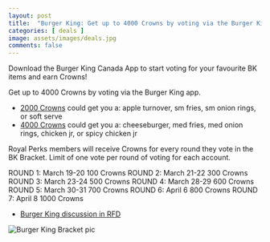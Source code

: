 ```yaml
---
layout: post
title:  "Burger King: Get up to 4000 Crowns by voting via the Burger King app until Apr 8, 2024"
categories: [ deals ]
image: assets/images/deals.jpg
comments: false
---
```


Download the Burger King Canada App to start voting for your favourite BK items and earn Crowns!

Get up to 4000 Crowns by voting via the Burger King app. 
- [2000 Crowns](https://www.burgerking.ca/bkrewards) could get you a: apple turnover, sm fries, sm onion rings, or soft serve
- [4000 Crowns](https://www.burgerking.ca/bkrewards) could get you a: cheeseburger, med fries, med onion rings, chicken jr, or spicy chicken jr

Royal Perks members will receive Crowns for every round they vote in the BK Bracket. Limit of one vote per round of voting for each account.

ROUND 1: March 19-20 100 Crowns
ROUND 2: March 21-22 300 Crowns
ROUND 3: March 23-24 500 Crowns
ROUND 4: March 28-29 600 Crowns
ROUND 5: March 30-31 700 Crowns
ROUND 6: April 6 800 Crowns
ROUND 7: April 8 1000 Crowns

- [Burger King discussion in RFD](https://forums.redflagdeals.com/burger-king-burger-king-get-up-4000-crowns-voting-via-burger-king-app-starts-march-19-2682123/)

![Burger King Bracket pic](https://cdn.sanity.io/images/czqk28jt/prod_bk_ca/7357ff4cb2143df04a9239217e174bbeb6e31380-2000x1000.png?w=812&q=80&fit=max&auto=format)